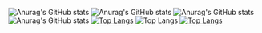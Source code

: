 ![Anurag's GitHub stats](https://github-readme-stats.vercel.app/api?username=DevKing472&hide=contribs,prs)
![Anurag's GitHub stats](https://github-readme-stats.vercel.app/api?username=DevKing472&show_icons=true&theme=radical)
![Anurag's GitHub stats](https://github-readme-stats.vercel.app/api?username=DevKing472&show_icons=true&theme=transparent)
![Anurag's GitHub stats](https://github-readme-stats.vercel.app/api?username=DevKing472&show_icons=true&bg_color=00000000)
[![Top Langs](https://github-readme-stats.vercel.app/api/top-langs/?username=DevKing472)](https://github.com/DevKing472/github-readme-stats)
![Top Langs](https://github-readme-stats.vercel.app/api/top-langs/?username=DevKing472&layout=compact)
[![Top Langs](https://github-readme-stats.vercel.app/api/top-langs/?username=DevKing472&layout=pie)](https://github.com/anuraghazra/github-readme-stats)